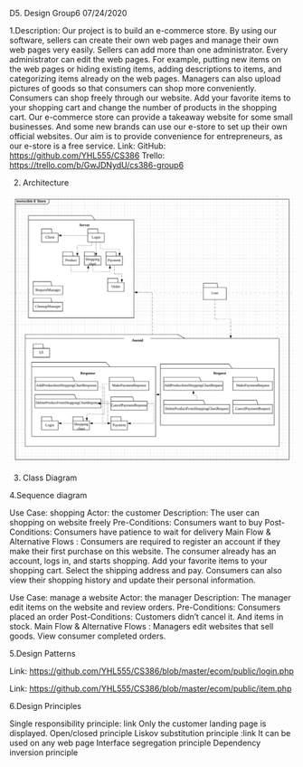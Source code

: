 
D5. Design
Group6 
07/24/2020

1.Description:
Our project is to build an e-commerce store. By using our software, sellers can create
their own web pages and manage their own web pages very easily. Sellers can add
more than one administrator. Every administrator can edit the web pages. For
example, putting new items on the web pages or hiding existing items, adding
descriptions to items, and categorizing items already on the web pages. Managers
can also upload pictures of goods so that consumers can shop more conveniently.
Consumers can shop freely through our website. Add your favorite items to your
shopping cart and change the number of products in the shopping cart.
Our e-commerce store can provide a takeaway website for some small businesses.
And some new brands can use our e-store to set up their own official websites. Our aim is to provide convenience for entrepreneurs, as our e-store is a free service.
Link:
GitHub: https://github.com/YHL555/CS386
Trello: https://trello.com/b/GwJDNydU/cs386-group6
























2. Architecture

![Image](https://github.com/YHL555/CS386/blob/master/D51.png)

 










3. Class Diagram



4.Sequence diagram 
 

Use Case: shopping
Actor: the customer
Description: The user can shopping on website freely
Pre-Conditions: Consumers want to buy
Post-Conditions: Consumers have patience to wait for delivery
Main Flow & Alternative Flows : 
Consumers are required to register an account if they make their first purchase on this website. The consumer already has an account, logs in, and starts shopping. Add your favorite items to your shopping cart. Select the shipping address and pay. Consumers can also view their shopping history and update their personal information.

Use Case: manage a website 
Actor: the manager
Description: The manager edit items on the website and review orders.
Pre-Conditions: Consumers placed an order
Post-Conditions: Customers didn’t cancel it. And items in stock.
Main Flow & Alternative Flows : 
Managers edit websites that sell goods. View consumer completed orders.

5.Design Patterns

	
Link: https://github.com/YHL555/CS386/blob/master/ecom/public/login.php

Link: https://github.com/YHL555/CS386/blob/master/ecom/public/item.php 

6.Design Principles 

Single responsibility principle: link Only the customer landing page is displayed.
Open/closed principle 
Liskov substitution principle :link  It can be used on any web page
Interface segregation principle
Dependency inversion principle 

